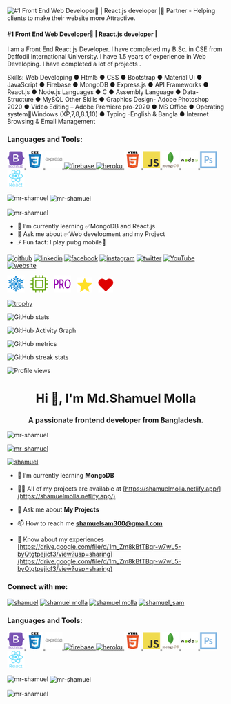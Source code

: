 ![#1 Front End Web Developer🚀 | React.js developer |🤝 Partner - Helping clients to make their website more Attractive.](https://pbs.twimg.com/profile_banners/1064557797025603584/1657028571/1500x500)
#### #1 Front End Web Developer🚀 | React.js developer | 
 
I am a Front End React js Developer. I have completed my B.Sc. in CSE from Daffodil International University. I have 1.5 years of experience in Web Developing.  I have completed a lot of projects . 

Skills: Web Developing ● Html5 ● CSS ● Bootstrap ● Material Ui ● JavaScript ● Firebase ● MongoDB ● Express.js ● API Frameworks ● React.js ● Node.js Languages ● C ● Assembly Language ● Data-Structure ● MySQL Other Skills ● Graphics Design- Adobe  Photoshop 2020 ● Video Editing – Adobe  Premiere pro-2020 ● MS Office ● Operating systemWindows (XP,7,8,8.1,10) ● Typing -English & Bangla ● Internet Browsing &  Email Management
<h3 align="left">Languages and Tools:</h3>
<p align="left"> <a href="https://getbootstrap.com" target="_blank" rel="noreferrer"> <img src="https://raw.githubusercontent.com/devicons/devicon/master/icons/bootstrap/bootstrap-plain-wordmark.svg" alt="bootstrap" width="40" height="40"/> </a> <a href="https://www.w3schools.com/css/" target="_blank" rel="noreferrer"> <img src="https://raw.githubusercontent.com/devicons/devicon/master/icons/css3/css3-original-wordmark.svg" alt="css3" width="40" height="40"/> </a> <a href="https://expressjs.com" target="_blank" rel="noreferrer"> <img src="https://raw.githubusercontent.com/devicons/devicon/master/icons/express/express-original-wordmark.svg" alt="express" width="40" height="40"/> </a> <a href="https://firebase.google.com/" target="_blank" rel="noreferrer"> <img src="https://www.vectorlogo.zone/logos/firebase/firebase-icon.svg" alt="firebase" width="40" height="40"/> </a> <a href="https://heroku.com" target="_blank" rel="noreferrer"> <img src="https://www.vectorlogo.zone/logos/heroku/heroku-icon.svg" alt="heroku" width="40" height="40"/> </a> <a href="https://www.w3.org/html/" target="_blank" rel="noreferrer"> <img src="https://raw.githubusercontent.com/devicons/devicon/master/icons/html5/html5-original-wordmark.svg" alt="html5" width="40" height="40"/> </a> <a href="https://developer.mozilla.org/en-US/docs/Web/JavaScript" target="_blank" rel="noreferrer"> <img src="https://raw.githubusercontent.com/devicons/devicon/master/icons/javascript/javascript-original.svg" alt="javascript" width="40" height="40"/> </a> <a href="https://www.mongodb.com/" target="_blank" rel="noreferrer"> <img src="https://raw.githubusercontent.com/devicons/devicon/master/icons/mongodb/mongodb-original-wordmark.svg" alt="mongodb" width="40" height="40"/> </a> <a href="https://nodejs.org" target="_blank" rel="noreferrer"> <img src="https://raw.githubusercontent.com/devicons/devicon/master/icons/nodejs/nodejs-original-wordmark.svg" alt="nodejs" width="40" height="40"/> </a> <a href="https://www.photoshop.com/en" target="_blank" rel="noreferrer"> <img src="https://raw.githubusercontent.com/devicons/devicon/master/icons/photoshop/photoshop-line.svg" alt="photoshop" width="40" height="40"/> </a> <a href="https://reactjs.org/" target="_blank" rel="noreferrer"> <img src="https://raw.githubusercontent.com/devicons/devicon/master/icons/react/react-original-wordmark.svg" alt="react" width="40" height="40"/> </a> </p>

<p><img align="left" src="https://github-readme-stats.vercel.app/api/top-langs?username=mr-shamuel&show_icons=true&locale=en&layout=compact" alt="mr-shamuel" /></p>

<p>&nbsp;<img align="center" src="https://github-readme-stats.vercel.app/api?username=mr-shamuel&show_icons=true&locale=en" alt="mr-shamuel" /></p>

<p><img align="center" src="https://github-readme-streak-stats.herokuapp.com/?user=mr-shamuel&" alt="mr-shamuel" /></p>





- 🌱 I’m currently learning ✅MongoDB and React.js 
- 💬 Ask me about ✅Web development and my Project 
- ⚡ Fun fact: I play pubg mobile🤪 


[<img src='https://cdn.jsdelivr.net/npm/simple-icons@3.0.1/icons/github.svg' alt='github' height='40'>](https://github.com/mr-shamuel)  [<img src='https://cdn.jsdelivr.net/npm/simple-icons@3.0.1/icons/linkedin.svg' alt='linkedin' height='40'>](https://www.linkedin.com/in/shamuel-//)  [<img src='https://cdn.jsdelivr.net/npm/simple-icons@3.0.1/icons/facebook.svg' alt='facebook' height='40'>](https://www.facebook.com/Mr.Shamuel/)  [<img src='https://cdn.jsdelivr.net/npm/simple-icons@3.0.1/icons/instagram.svg' alt='instagram' height='40'>](https://www.instagram.com/shamuel_sam/?hl=en/)  [<img src='https://cdn.jsdelivr.net/npm/simple-icons@3.0.1/icons/twitter.svg' alt='twitter' height='40'>](https://twitter.com/sam71060758)  [<img src='https://cdn.jsdelivr.net/npm/simple-icons@3.0.1/icons/youtube.svg' alt='YouTube' height='40'>](https://www.youtube.com/channel/UC6dJhg6JHkcOC-6knR-pmyA)  [<img src='https://cdn.jsdelivr.net/npm/simple-icons@3.0.1/icons/icloud.svg' alt='website' height='40'>](shamuelmolla.netlify.app)  

<a href='https://archiveprogram.github.com/'><img src='https://raw.githubusercontent.com/acervenky/animated-github-badges/master/assets/acbadge.gif' width='40' height='40'></a> <a href='https://docs.github.com/en/developers'><img src='https://raw.githubusercontent.com/acervenky/animated-github-badges/master/assets/devbadge.gif' width='40' height='40'></a> <a href='https://github.com/pricing'><img src='https://raw.githubusercontent.com/acervenky/animated-github-badges/master/assets/pro.gif' width='40' height='40'></a> <a href='https://stars.github.com/'><img src='https://raw.githubusercontent.com/acervenky/animated-github-badges/master/assets/starbadge.gif' width='35' height='35'></a> <a href='https://docs.github.com/en/github/supporting-the-open-source-community-with-github-sponsors'><img src='https://raw.githubusercontent.com/acervenky/animated-github-badges/master/assets/sponsorbadge.gif' width='35' height='35'></a> 

[![trophy](https://github-profile-trophy.vercel.app/?username=mr-shamuel)](https://github.com/ryo-ma/github-profile-trophy)

![GitHub stats](https://github-readme-stats.vercel.app/api?username=mr-shamuel&show_icons=true&count_private=true)  

![GitHub Activity Graph](https://activity-graph.herokuapp.com/graph?username=mr-shamuel)  

![GitHub metrics](https://metrics.lecoq.io/mr-shamuel)  

![GitHub streak stats](https://github-readme-streak-stats.herokuapp.com/?user=mr-shamuel)  

![Profile views](https://gpvc.arturio.dev/mr-shamuel)  






<h1 align="center">Hi 👋, I'm Md.Shamuel Molla</h1>
<h3 align="center">A passionate frontend developer from Bangladesh.</h3>

<p align="left"> <img src="https://komarev.com/ghpvc/?username=mr-shamuel&label=Profile%20views&color=0e75b6&style=flat" alt="mr-shamuel" /> </p>

<p align="left"> <a href="https://github.com/ryo-ma/github-profile-trophy"><img src="https://github-profile-trophy.vercel.app/?username=mr-shamuel" alt="mr-shamuel" /></a> </p>

<p align="left"> <a href="https://twitter.com/shamuel" target="blank"><img src="https://img.shields.io/twitter/follow/shamuel?logo=twitter&style=for-the-badge" alt="shamuel" /></a> </p>

- 🌱 I’m currently learning **MongoDB**

- 👨‍💻 All of my projects are available at [https://shamuelmolla.netlify.app/](https://shamuelmolla.netlify.app/)

- 💬 Ask me about **My Projects**

- 📫 How to reach me **shamuelsam300@gmail.com**

- 📄 Know about my experiences [https://drive.google.com/file/d/1m_Zm8kBfTBqr-w7wL5-byQtgtpejicf3/view?usp=sharing](https://drive.google.com/file/d/1m_Zm8kBfTBqr-w7wL5-byQtgtpejicf3/view?usp=sharing)

<h3 align="left">Connect with me:</h3>
<p align="left">
<a href="https://twitter.com/shamuel" target="blank"><img align="center" src="https://raw.githubusercontent.com/rahuldkjain/github-profile-readme-generator/master/src/images/icons/Social/twitter.svg" alt="shamuel" height="30" width="40" /></a>
<a href="https://linkedin.com/in/shamuel molla" target="blank"><img align="center" src="https://raw.githubusercontent.com/rahuldkjain/github-profile-readme-generator/master/src/images/icons/Social/linked-in-alt.svg" alt="shamuel molla" height="30" width="40" /></a>
<a href="https://fb.com/shamuel molla" target="blank"><img align="center" src="https://raw.githubusercontent.com/rahuldkjain/github-profile-readme-generator/master/src/images/icons/Social/facebook.svg" alt="shamuel molla" height="30" width="40" /></a>
<a href="https://instagram.com/shamuel_sam" target="blank"><img align="center" src="https://raw.githubusercontent.com/rahuldkjain/github-profile-readme-generator/master/src/images/icons/Social/instagram.svg" alt="shamuel_sam" height="30" width="40" /></a>
</p>

<h3 align="left">Languages and Tools:</h3>
<p align="left"> <a href="https://getbootstrap.com" target="_blank" rel="noreferrer"> <img src="https://raw.githubusercontent.com/devicons/devicon/master/icons/bootstrap/bootstrap-plain-wordmark.svg" alt="bootstrap" width="40" height="40"/> </a> <a href="https://www.w3schools.com/css/" target="_blank" rel="noreferrer"> <img src="https://raw.githubusercontent.com/devicons/devicon/master/icons/css3/css3-original-wordmark.svg" alt="css3" width="40" height="40"/> </a> <a href="https://expressjs.com" target="_blank" rel="noreferrer"> <img src="https://raw.githubusercontent.com/devicons/devicon/master/icons/express/express-original-wordmark.svg" alt="express" width="40" height="40"/> </a> <a href="https://firebase.google.com/" target="_blank" rel="noreferrer"> <img src="https://www.vectorlogo.zone/logos/firebase/firebase-icon.svg" alt="firebase" width="40" height="40"/> </a> <a href="https://heroku.com" target="_blank" rel="noreferrer"> <img src="https://www.vectorlogo.zone/logos/heroku/heroku-icon.svg" alt="heroku" width="40" height="40"/> </a> <a href="https://www.w3.org/html/" target="_blank" rel="noreferrer"> <img src="https://raw.githubusercontent.com/devicons/devicon/master/icons/html5/html5-original-wordmark.svg" alt="html5" width="40" height="40"/> </a> <a href="https://developer.mozilla.org/en-US/docs/Web/JavaScript" target="_blank" rel="noreferrer"> <img src="https://raw.githubusercontent.com/devicons/devicon/master/icons/javascript/javascript-original.svg" alt="javascript" width="40" height="40"/> </a> <a href="https://www.mongodb.com/" target="_blank" rel="noreferrer"> <img src="https://raw.githubusercontent.com/devicons/devicon/master/icons/mongodb/mongodb-original-wordmark.svg" alt="mongodb" width="40" height="40"/> </a> <a href="https://nodejs.org" target="_blank" rel="noreferrer"> <img src="https://raw.githubusercontent.com/devicons/devicon/master/icons/nodejs/nodejs-original-wordmark.svg" alt="nodejs" width="40" height="40"/> </a> <a href="https://www.photoshop.com/en" target="_blank" rel="noreferrer"> <img src="https://raw.githubusercontent.com/devicons/devicon/master/icons/photoshop/photoshop-line.svg" alt="photoshop" width="40" height="40"/> </a> <a href="https://reactjs.org/" target="_blank" rel="noreferrer"> <img src="https://raw.githubusercontent.com/devicons/devicon/master/icons/react/react-original-wordmark.svg" alt="react" width="40" height="40"/> </a> </p>

<p><img align="left" src="https://github-readme-stats.vercel.app/api/top-langs?username=mr-shamuel&show_icons=true&locale=en&layout=compact" alt="mr-shamuel" /></p>

<p>&nbsp;<img align="center" src="https://github-readme-stats.vercel.app/api?username=mr-shamuel&show_icons=true&locale=en" alt="mr-shamuel" /></p>

<p><img align="center" src="https://github-readme-streak-stats.herokuapp.com/?user=mr-shamuel&" alt="mr-shamuel" /></p>




